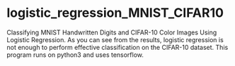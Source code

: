 # logistic_regression_MNIST_CIFAR10
Classifying MNIST Handwritten Digits and CIFAR-10 Color Images Using Logistic Regression. As you can see from the results, logistic regression is not enough to perform effective classification on the CIFAR-10 dataset. This program runs on python3 and uses tensorflow.
